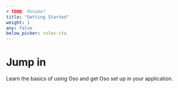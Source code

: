 ```yaml
---
# TODO: Rename?
title: "Getting Started"
weight: 1
any: false
below_picker: roles-cta
---
```


# Jump in

Learn the basics of using Oso and get Oso set up in your application.
